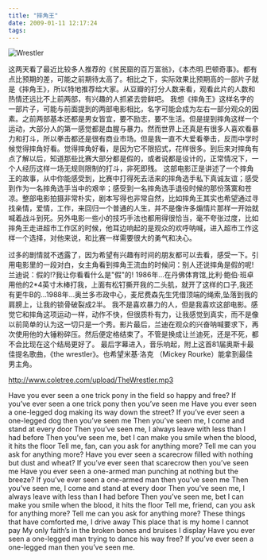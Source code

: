 ```yaml
---
title: "摔角王"
date: 2009-01-11 12:17:24
tags:
---
```


![Wrestler](../../../images/2009/wrestler.jpg) 

这两天看了最近比较多人推荐的《贫民窟的百万富翁》，《本杰明.巴顿奇事》。都有点比预期的差，可能之前期待太高了。相比之下，实际效果比预期高的一部片子就是《摔角王》，所以特地推荐给大家。从豆瓣的打分人数来看，观看此片的人数和热情还远比不上前两部，有兴趣的人抓紧去尝鲜吧。 我想《摔角王》这样名字的一部片子，可能与前面提到的两部电影相比，名字可能会成为左右一部分观众的因素。之前两部基本还都是男女皆宜，要不励志，要不生活。但是提到摔角这样一个运动，大部分人的第一感觉都是血腥与暴力。然而世界上还真是有很多人喜欢看暴力和打斗，所以拳击都还是很有商业市场。但是我一直不大爱看拳击，反而中学时候觉得摔角好看。觉得摔角好看，是因为它不限招式，花样很多。到后来对摔角有点了解以后，知道那些比赛大部分都是假的，或者说都是设计的，正常情况下，一个人经历这样一场无规则限制的打斗，非死即残。 这部电影正是讲述了一个摔角王的故事，从中你能感受到，比赛中打得死去活来的摔角选手私下真诚友谊；感受到作为一名摔角选手当中的艰辛；感受到一名摔角选手退役时候的那份落寞和苍凉。整部电影拍摄非常朴实，剧本写得也非常自然，比如摔角王其实也希望通过寻找亲情，爱情，工作，来回归一个普通的人生，并不是像许多煽情片那样一开始就喊着战斗到死。另外电影一些小的技巧手法也都用得很恰当，毫不夸张过度，比如摔角王走进超市工作区的时候，他耳边响起的是观众的欢呼呐喊，进入超市工作这样一个选择，对他来说，和比赛一样需要很大的勇气和决心。 

过多的剧情就不透露了，因为希望有兴趣有时间的朋友都可以去看，感受一下。引用电影里的一段对白，女主角看到摔角王流血的时候问：别人还说摔角是假的呢! 兰迪说：假的!?我让你看看什么是"假"的! 1986年...在丹佛体育馆,比利·鲍伯·班卓用他的2*4英寸木棒打我，上面有松钉撕开我的二头肌，就开了这样的口子,我还有更牛B的...1988年...奥兰多市政中心，麦尼费森先生凭借顶端的绳索,坠落到我的肩膀上，让我的锁骨破裂成2半。 我不是喜欢暴力的人，但是我喜欢这部电影。感觉它和摔角这项运动一样，动作不快，但很质朴有力，让我感觉到真实，而不是像以前简单的认为这一切只是一个秀。影片最后，兰迪在观众的兴奋呐喊要求下，再次使用他的大锤粉碎压。然后便定格结束了。不管是换成让兰迪死，还是不死，都不会比现在这个结局更好了。 最后字幕进入，音乐响起，附上这首81届奥斯卡最佳提名歌曲，《the wrestler》。也希望米基·洛克 （Mickey Rourke）能拿到最佳男主角。 

http://www.coletree.com/upload/TheWrestler.mp3 

Have you ever seen a one trick pony in the field so happy and free? If you’ve ever seen a one trick pony then you’ve seen me Have you ever seen a one-legged dog making its way down the street? If you’ve ever seen a one-legged dog then you’ve seen me Then you’ve seen me, I come and stand at every door Then you’ve seen me, I always leave with less than I had before Then you’ve seen me, bet I can make you smile when the blood, it hits the floor Tell me, fan, can you ask for anything more? Tell me can you ask for anything more? Have you ever seen a scarecrow filled with nothing but dust and wheat? If you’ve ever seen that scarecrow then you’ve seen me Have you ever seen a one-armed man punching at nothing but the breeze? If you’ve ever seen a one-armed man then you’ve seen me Then you’ve seen me, I come and stand at every door Then you’ve seen me, I always leave with less than I had before Then you’ve seen me, bet I can make you smile when the blood, it hits the floor Tell me, friend, can you ask for anything more? Tell me can you ask for anything more? These things that have comforted me, I drive away This place that is my home I cannot pay My only faith’s in the broken bones and bruises I display Have you ever seen a one-legged man trying to dance his way free? If you’ve ever seen a one-legged man then you’ve seen me.